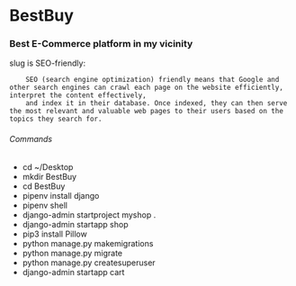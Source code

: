 # BestBuy

### Best E-Commerce platform in my vicinity

slug is SEO-friendly:

        SEO (search engine optimization) friendly means that Google and other search engines can crawl each page on the website efficiently, interpret the content effectively,
        and index it in their database. Once indexed, they can then serve the most relevant and valuable web pages to their users based on the topics they search for.

###### Commands

- cd ~/Desktop
- mkdir BestBuy
- cd BestBuy
- pipenv install django
- pipenv shell
- django-admin startproject myshop .
- django-admin startapp shop
- pip3 install Pillow
- python manage.py makemigrations
- python manage.py migrate
- python manage.py createsuperuser
- django-admin startapp cart


